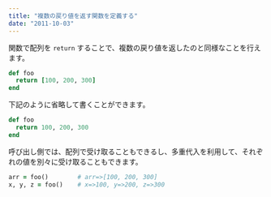 ```yaml
---
title: "複数の戻り値を返す関数を定義する"
date: "2011-10-03"
---
```


関数で配列を `return` することで、複数の戻り値を返したのと同様なことを行えます。

```ruby
def foo
  return [100, 200, 300]
end
```

下記のように省略して書くことができます。

```ruby
def foo
  return 100, 200, 300
end
```

呼び出し側では、配列で受け取ることもできるし、多重代入を利用して、それぞれの値を別々に受け取ることもできます。

```ruby
arr = foo()        # arr=>[100, 200, 300]
x, y, z = foo()    # x=>100, y=>200, z=>300
```

